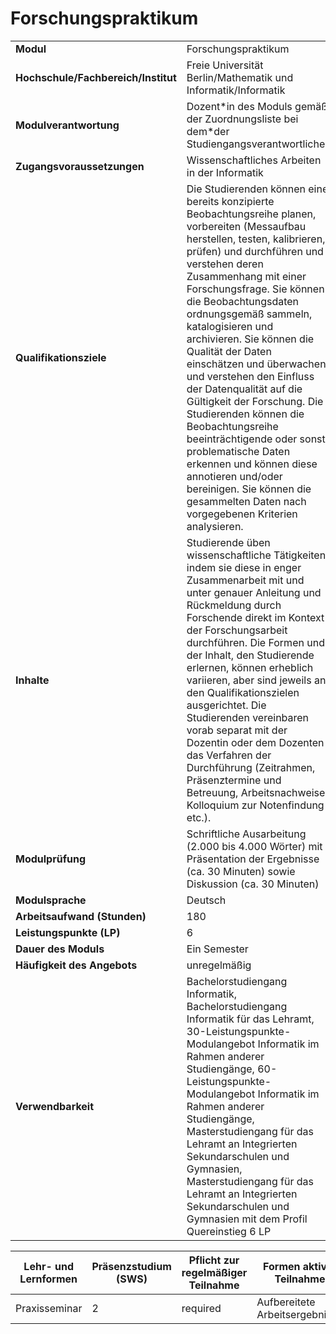# Forschungspraktikum

| | |
|-|-|
|**Modul**                           | Forschungspraktikum |
|**Hochschule/Fachbereich/Institut** | Freie Universität Berlin/Mathematik und Informatik/Informatik |
|**Modulverantwortung**              | Dozent\*in des Moduls gemäß der Zuordnungsliste bei dem\*der Studiengangsverantwortlichen |
|**Zugangsvoraussetzungen**          | Wissenschaftliches Arbeiten in der Informatik |
|**Qualifikationsziele**             | Die Studierenden können eine bereits konzipierte Beobachtungsreihe planen, vorbereiten (Messaufbau herstellen, testen, kalibrieren, prüfen) und durchführen und verstehen deren Zusammenhang mit einer Forschungsfrage. Sie können die Beobachtungsdaten ordnungsgemäß sammeln, katalogisieren und archivieren. Sie können die Qualität der Daten einschätzen und überwachen und verstehen den Einfluss der Datenqualität auf die Gültigkeit der Forschung. Die Studierenden können die Beobachtungsreihe beeinträchtigende oder sonst problematische Daten erkennen und können diese annotieren und/oder bereinigen. Sie können die gesammelten Daten nach vorgegebenen Kriterien analysieren. |
|**Inhalte**                         | Studierende üben wissenschaftliche Tätigkeiten, indem sie diese in enger Zusammenarbeit mit und unter genauer Anleitung und Rückmeldung durch Forschende direkt im Kontext der Forschungsarbeit durchführen. Die Formen und der Inhalt, den Studierende erlernen, können erheblich variieren, aber sind jeweils an den Qualifikationszielen ausgerichtet. Die Studierenden vereinbaren vorab separat mit der Dozentin oder dem Dozenten das Verfahren der Durchführung (Zeitrahmen, Präsenztermine und Betreuung, Arbeitsnachweise, Kolloquium zur Notenfindung etc.). |
|**Modulprüfung**                    | Schriftliche Ausarbeitung (2.000 bis 4.000 Wörter) mit Präsentation der Ergebnisse (ca. 30 Minuten) sowie Diskussion (ca. 30 Minuten) |
|**Modulsprache**                    | Deutsch |
|**Arbeitsaufwand (Stunden)**        | 180|
|**Leistungspunkte (LP)**            | 6 |
|**Dauer des Moduls**                | Ein Semester |
|**Häufigkeit des Angebots**         | unregelmäßig |
|**Verwendbarkeit**                  | Bachelorstudiengang Informatik, Bachelorstudiengang Informatik für das Lehramt, 30-Leistungspunkte-Modulangebot Informatik im Rahmen anderer Studiengänge, 60-Leistungspunkte-Modulangebot Informatik im Rahmen anderer Studiengänge, Masterstudiengang für das Lehramt an Integrierten Sekundarschulen und Gymnasien, Masterstudiengang für das Lehramt an Integrierten Sekundarschulen und Gymnasien mit dem Profil Quereinstieg 6 LP |

| Lehr- und Lernformen | Präsenzstudium <br> (SWS) | Pflicht zur regelmäßiger Teilnahme | Formen aktiver Teilnahme |
| ---------------------|---------------------------|------------------------------------|------------------------- |
| Praxisseminar | 2 | required | Aufbereitete Arbeitsergebnisse |
